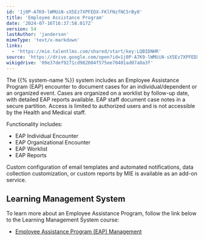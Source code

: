```yaml
---
id: '1j0P-A7K9-lWMUiN-sX5Ez7XPFEDX-FKlFNzfNC5rBy8'
title: 'Employee Assistance Program'
date: '2024-07-16T16:37:58.017Z'
version: 54
lastAuthor: 'janderson'
mimeType: 'text/x-markdown'
links:
  - 'https://mie.talentlms.com/shared/start/key:LQBIDNHR'
source: 'https://drive.google.com/open?id=1j0P-A7K9-lWMUiN-sX5Ez7XPFEDX-FKlFNzfNC5rBy8'
wikigdrive: '09e37def9271cd982804f575ee70401ad07a0a3f'
---
```

The {{% system-name %}} system includes an Employee Assistance Program (EAP) encounter to document cases for an individual/dependent or an organized event. Cases are organized on a worklist by follow-up date, with detailed EAP reports available. EAP staff document case notes in a secure partition. Access is limited to authorized users and is not accessible by the Health and Medical staff.

Functionality includes:

* EAP Individual Encounter
* EAP Organizational Encounter
* EAP Worklist
* EAP Reports

Custom configuration of email templates and automated notifications, data collection customization, or custom reports by MIE is available as an add-on service.

## Learning Management System

To learn more about an Employee Assistance Program, follow the link below to the Learning Management System course:

* [Employee Assistance Program (EAP) Management](https://mie.talentlms.com/shared/start/key:LQBIDNHR)
